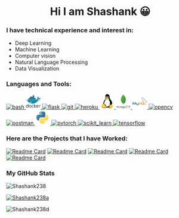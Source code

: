 <h1 align="center">Hi I am Shashank 😀</h1>


### I have technical experience and interest in:
* Deep Learning
* Machine Learning
* Computer vision 
* Natural Language Processing 
* Data Visualization 


<h3 align="left">Languages and Tools:</h3>
<p align="left">  <a href="https://www.gnu.org/software/bash/" target="_blank"> <img src="https://www.vectorlogo.zone/logos/gnu_bash/gnu_bash-icon.svg" alt="bash" width="40" height="40"/> </a> <a href="https://www.w3schools.com/css/" target="_blank">  <a href="https://www.docker.com/" target="_blank"> <img src="https://raw.githubusercontent.com/devicons/devicon/master/icons/docker/docker-original-wordmark.svg" alt="docker" width="40" height="40"/> </a> <a href="https://flask.palletsprojects.com/" target="_blank"> <img src="https://www.vectorlogo.zone/logos/pocoo_flask/pocoo_flask-icon.svg" alt="flask" width="40" height="40"/> </a> <a href="https://git-scm.com/" target="_blank"> <img src="https://www.vectorlogo.zone/logos/git-scm/git-scm-icon.svg" alt="git" width="40" height="40"/> </a> <a href="https://heroku.com" target="_blank"> <img src="https://www.vectorlogo.zone/logos/heroku/heroku-icon.svg" alt="heroku" width="40" height="40"/> </a> <a href="https://www.w3.org/html/" target="_blank">  <a href="https://www.linux.org/" target="_blank"> <img src="https://raw.githubusercontent.com/devicons/devicon/master/icons/linux/linux-original.svg" alt="linux" width="40" height="40"/> </a> <a href="https://www.mongodb.com/" target="_blank"> <img src="https://raw.githubusercontent.com/devicons/devicon/master/icons/mongodb/mongodb-original-wordmark.svg" alt="mongodb" width="40" height="40"/> </a> <a href="https://www.mysql.com/" target="_blank"> <img src="https://raw.githubusercontent.com/devicons/devicon/master/icons/mysql/mysql-original-wordmark.svg" alt="mysql" width="40" height="40"/> </a> <a href="https://opencv.org/" target="_blank"> <img src="https://www.vectorlogo.zone/logos/opencv/opencv-icon.svg" alt="opencv" width="40" height="40"/> </a> <a href="https://postman.com" target="_blank"> <img src="https://www.vectorlogo.zone/logos/getpostman/getpostman-icon.svg" alt="postman" width="40" height="40"/> </a> <a href="https://www.python.org" target="_blank"> <img src="https://raw.githubusercontent.com/devicons/devicon/master/icons/python/python-original.svg" alt="python" width="40" height="40"/> </a> <a href="https://pytorch.org/" target="_blank"> <img src="https://www.vectorlogo.zone/logos/pytorch/pytorch-icon.svg" alt="pytorch" width="40" height="40"/> </a> <a href="https://scikit-learn.org/" target="_blank"> <img src="https://upload.wikimedia.org/wikipedia/commons/0/05/Scikit_learn_logo_small.svg" alt="scikit_learn" width="40" height="40"/> </a> <a href="https://www.tensorflow.org" target="_blank"> <img src="https://www.vectorlogo.zone/logos/tensorflow/tensorflow-icon.svg" alt="tensorflow" width="40" height="40"/> </a> </p>
 
 ### Here are the Projects that I have Worked:
[![Readme Card](https://github-readme-stats.vercel.app/api/pin/?username=Shashank238&repo=Automatic_licence_plate_det_OCR)](https://github.com/Shashank238/Automatic_licence_plate_det_OCR)
 [![Readme Card](https://github-readme-stats.vercel.app/api/pin/?username=Shashank238&repo=Wafer_Fault_Detection_CI-CD)](https://github.com/Shashank238/Wafer_Fault_Detection_CI-CD)
 [![Readme Card](https://github-readme-stats.vercel.app/api/pin/?username=Shashank238&repo=Health-Insurance-cross-sell-prediction)](https://github.com/Shashank238/Health-Insurance-cross-sell-prediction) 
[![Readme Card](https://github-readme-stats.vercel.app/api/pin/?username=Shashank238&repo=-Conversion-fraud-in-Digital-Advertising)](https://github.com/Shashank238/-Conversion-fraud-in-Digital-Advertising)  
[![Readme Card](https://github-readme-stats.vercel.app/api/pin/?username=Shashank238&repo=LandUseClassificationDeployment)](https://github.com/Shashank238/LandUseClassificationDeployment)
 
### My GitHub Stats
<p align="left"> <img src="https://komarev.com/ghpvc/?username=Shashank238&label=Profile%20views&color=0e75b6&style=flat" alt="Shashank238" /> </p>
<p align="left"> <a href="https://github.com/ryo-ma/github-profile-trophy"><img src="https://github-profile-trophy.vercel.app/?username=Shashank238" alt="Shashank238a" /></a> </p> 
 <p><img align="left" src="https://github-readme-stats.vercel.app/api/top-langs?username=Shashank238&show_icons=true&locale=en&layout=compact" alt="Shashank238d" /></p>
 

